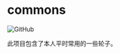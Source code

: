 # commons

![GitHub](https://img.shields.io/github/license/xiahongjian/commons.svg)  


此项目包含了本人平时常用的一些轮子。

